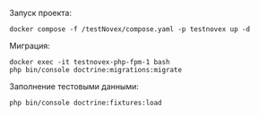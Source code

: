 Запуск проекта:
```
docker compose -f /testNovex/compose.yaml -p testnovex up -d
```

Миграция:
```
docker exec -it testnovex-php-fpm-1 bash
php bin/console doctrine:migrations:migrate
```

Заполнение тестовыми данными:
```
php bin/console doctrine:fixtures:load
```
